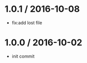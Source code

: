 
1.0.1 / 2016-10-08
==================

  * fix:add lost file

1.0.0 / 2016-10-02
==================

  * init commit

